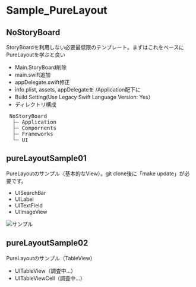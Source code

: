 # Sample_PureLayout

## NoStoryBoard
StoryBoardを利用しない必要最低限のテンプレート。まずはこれをベースにPureLayoutを学ぶと良い
- Main.StoryBoard削除
- main.swift追加
- appDelegate.swift修正
- info.plist, assets, appDelegateを /Application配下に
- Build Setting(Use Legacy Swift Language Version: Yes）
- ディレクトリ構成
<pre>
 NoStoryBoard
  ├─ Application
  ├─ Compornents
  ├─ Frameworks
  └─ UI
</pre>

## pureLayoutSample01
PureLayoutのサンプル（基本的なView）。git clone後に「make update」が必要です。
- UISearchBar
- UILabel
- UITextField
- UIImageView

![サンプル](http://i.imgur.com/MR8S9oH.png "サンプル")

## pureLayoutSample02
PureLayoutのサンプル（TableView）
- UITableView（調査中...）
- UITableViewCell（調査中...）

